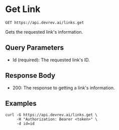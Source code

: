 # Get Link

```http
GET https://api.devrev.ai/links.get
```

Gets the requested link's information.



## Query Parameters

- Id (required): The requested link's ID.

## Response Body

- 200: The response to getting a link's information.

## Examples

```shell
curl -G https://api.devrev.ai/links.get \
     -H "Authorization: Bearer <token>" \
     -d id=id
```